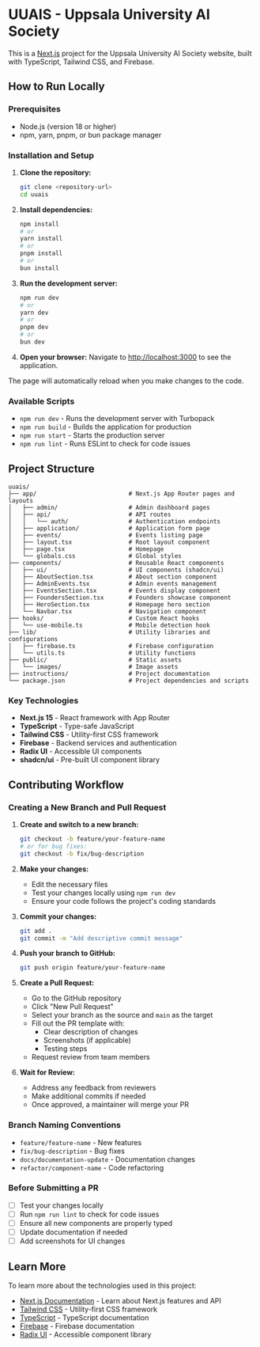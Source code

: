 # UUAIS - Uppsala University AI Society

This is a [Next.js](https://nextjs.org) project for the Uppsala University AI Society website, built with TypeScript, Tailwind CSS, and Firebase.

## How to Run Locally

### Prerequisites
- Node.js (version 18 or higher)
- npm, yarn, pnpm, or bun package manager

### Installation and Setup

1. **Clone the repository:**
   ```bash
   git clone <repository-url>
   cd uuais
   ```

2. **Install dependencies:**
   ```bash
   npm install
   # or
   yarn install
   # or
   pnpm install
   # or
   bun install
   ```

3. **Run the development server:**
   ```bash
   npm run dev
   # or
   yarn dev
   # or
   pnpm dev
   # or
   bun dev
   ```

4. **Open your browser:**
   Navigate to [http://localhost:3000](http://localhost:3000) to see the application.

The page will automatically reload when you make changes to the code.

### Available Scripts

- `npm run dev` - Runs the development server with Turbopack
- `npm run build` - Builds the application for production
- `npm run start` - Starts the production server
- `npm run lint` - Runs ESLint to check for code issues

## Project Structure

```
uuais/
├── app/                          # Next.js App Router pages and layouts
│   ├── admin/                    # Admin dashboard pages
│   ├── api/                      # API routes
│   │   └── auth/                 # Authentication endpoints
│   ├── application/              # Application form page
│   ├── events/                   # Events listing page
│   ├── layout.tsx                # Root layout component
│   ├── page.tsx                  # Homepage
│   └── globals.css               # Global styles
├── components/                   # Reusable React components
│   ├── ui/                       # UI components (shadcn/ui)
│   ├── AboutSection.tsx          # About section component
│   ├── AdminEvents.tsx           # Admin events management
│   ├── EventsSection.tsx         # Events display component
│   ├── FoundersSection.tsx       # Founders showcase component
│   ├── HeroSection.tsx           # Homepage hero section
│   └── Navbar.tsx                # Navigation component
├── hooks/                        # Custom React hooks
│   └── use-mobile.ts             # Mobile detection hook
├── lib/                          # Utility libraries and configurations
│   ├── firebase.ts               # Firebase configuration
│   └── utils.ts                  # Utility functions
├── public/                       # Static assets
│   └── images/                   # Image assets
├── instructions/                 # Project documentation
└── package.json                  # Project dependencies and scripts
```

### Key Technologies

- **Next.js 15** - React framework with App Router
- **TypeScript** - Type-safe JavaScript
- **Tailwind CSS** - Utility-first CSS framework
- **Firebase** - Backend services and authentication
- **Radix UI** - Accessible UI components
- **shadcn/ui** - Pre-built UI component library

## Contributing Workflow

### Creating a New Branch and Pull Request

1. **Create and switch to a new branch:**
   ```bash
   git checkout -b feature/your-feature-name
   # or for bug fixes:
   git checkout -b fix/bug-description
   ```

2. **Make your changes:**
   - Edit the necessary files
   - Test your changes locally using `npm run dev`
   - Ensure your code follows the project's coding standards

3. **Commit your changes:**
   ```bash
   git add .
   git commit -m "Add descriptive commit message"
   ```

4. **Push your branch to GitHub:**
   ```bash
   git push origin feature/your-feature-name
   ```

5. **Create a Pull Request:**
   - Go to the GitHub repository
   - Click "New Pull Request"
   - Select your branch as the source and `main` as the target
   - Fill out the PR template with:
     - Clear description of changes
     - Screenshots (if applicable)
     - Testing steps
   - Request review from team members

6. **Wait for Review:**
   - Address any feedback from reviewers
   - Make additional commits if needed
   - Once approved, a maintainer will merge your PR

### Branch Naming Conventions

- `feature/feature-name` - New features
- `fix/bug-description` - Bug fixes
- `docs/documentation-update` - Documentation changes
- `refactor/component-name` - Code refactoring

### Before Submitting a PR

- [ ] Test your changes locally
- [ ] Run `npm run lint` to check for code issues
- [ ] Ensure all new components are properly typed
- [ ] Update documentation if needed
- [ ] Add screenshots for UI changes

## Learn More

To learn more about the technologies used in this project:

- [Next.js Documentation](https://nextjs.org/docs) - Learn about Next.js features and API
- [Tailwind CSS](https://tailwindcss.com/docs) - Utility-first CSS framework
- [TypeScript](https://www.typescriptlang.org/docs/) - TypeScript documentation
- [Firebase](https://firebase.google.com/docs) - Firebase documentation
- [Radix UI](https://www.radix-ui.com/) - Accessible component library
